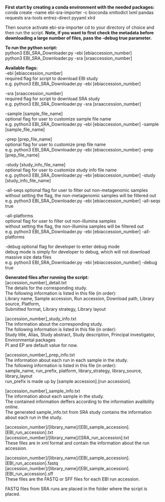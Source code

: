 __First start by creating a conda environment with the needed packages:__  
conda create -name ebi-sra-importer -c bioconda xmltodict lxml pandas requests sra-tools entrez-direct pyyaml xlrd

Then source activate ebi-sra-importer
cd to your directory of choice and then run the script. __Note, if you want to first check the metadata before downloading a large number of files, pass the -debug true parameter.__

__To run the python script:__  
	python3 EBI_SRA_Downloader.py -ebi [ebiaccession_number]  
	python3 EBI_SRA_Downloader.py -sra [sraaccession_number]

__Available flags:__  
 -ebi [ebiaccession_number]  
 required flag for script to download EBI study  
 e.g. python3 EBI_SRA_Downloader.py -ebi [ebiaccession_number]

 -sra [sraaccession_number]  
 required flag for script to download SRA study  
 e.g. python3 EBI_SRA_Downloader.py -sra [sraaccession_number]

 -sample [sample_file_name]  
 optional flag for user to customize sample file name  
 e.g. python3 EBI_SRA_Downloader.py -ebi [ebiaccession_number] -sample [sample_file_name]

 -prep [prep_file_name]  
 optional flag for user to customize prep file name  
 e.g. python3 EBI_SRA_Downloader.py -ebi [ebiaccession_number] -prep [prep_file_name]

 -study [study_info_file_name]  
 optional flag for user to customize study info file name  
 e.g. python3 EBI_SRA_Downloader.py -ebi [ebiaccession_number] -study [study_info_file_name]

 -all-seqs
 optional flag for user to filter out non-metagenomic samples  
 without setting the flag, the non-metagenomic samples will be filtered out  
 e.g. python3 EBI_SRA_Downloader.py -ebi [ebiaccession_number] -all-seqs true

 -all-platforms  
 optional flag for user to filter out non-illumina samples  
 without setting the flag, the non-illumina samples will be filtered out  
 e.g. python3 EBI_SRA_Downloader.py -ebi [ebiaccession_number] -all-platforms 

 -debug 
 optional flag for developer to enter debug mode  
 debug mode is simply for developer to debug, which will not download massive size data files  
 e.g. python3 EBI_SRA_Downloader.py -ebi [ebiaccession_number] -debug true

__Generated files after running the script:__  
 [accession_number]_detail.txt  
 	The details for the corresponding study.  
 	The following information is listed in this file (in order):  
 		Library name, Sample accession, Run accession, Download path, Library source, Platform,  
 		Submitted format, Library strategy, Library layout

 [accession_number]_study_info.txt  
  The information about the corresponding study.  
  The following information is listed in this file (in order):  
 		Study title, Alias, Study abstract, Study description, Principal investigator, Environmental packages  
 	PI and EP are default value for now.

 [accession_number]_prep_info.txt  
 	The information about each run in each sample in the study.  
 	The following information is listed in this file (in order):  
 		sample_name, run_prefix, platform, library_strategy, library_source, library_layout  
 	run_prefix is made up by [sample accession].[run accession].

 [accession_number]_sample_info.txt  
 	The information about each sample in the study.  
 	The contained information deffers according to the information avalibility online.  
 	The generated sample_info.txt from SRA study contains the information about each run in the study.

 [accession_number]/[library_name]/[EBI_sample_accession].[EBI_run_accession].txt  
 [accession_number]/[library_name]/[SRA_run_accession].txt  
 	These files are in xml format and contain the information about the run accession.

 [accession_number]/[library_name]/[EBI_sample_accession].[EBI_run_accession].fastq  
 [accession_number]/[library_name]/[EBI_sample_accession].[EBI_run_accession].sff  
 	These files are the FASTQ or SFF files for each EBI run accession.

 FASTQ files from SRA runs are placed in the folder where the script is placed.  
